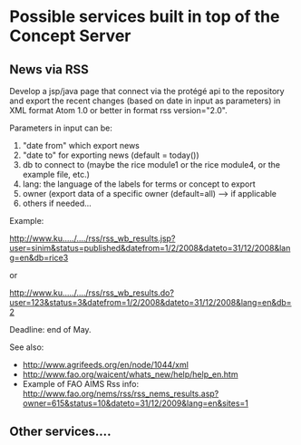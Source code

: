# Possible services built in top of the Concept Server #

## News via RSS ##

Develop a jsp/java page that connect via the protégé api to the repository and export the recent changes (based on date in input as parameters) in XML format Atom 1.0 or better in format rss version="2.0".

Parameters in input can be:
  1. "date from" which export news
  1. "date to" for exporting news (default = today())
  1. db to connect to (maybe the rice module1 or the rice module4, or the example file, etc.)
  1. lang: the language of the labels for terms or concept to export
  1. owner (export data of a specific owner (default=all) --> if applicable
  1. others if needed...

Example:

http://www.ku...../..../rss/rss_wb_results.jsp?user=sinim&status=published&datefrom=1/2/2008&dateto=31/12/2008&lang=en&db=rice3

or

http://www.ku...../..../rss/rss_wb_results.do?user=123&status=3&datefrom=1/2/2008&dateto=31/12/2008&lang=en&db=2

Deadline: end of May.

See also:
  * http://www.agrifeeds.org/en/node/1044/xml
  * http://www.fao.org/waicent/whats_new/help/help_en.htm
  * Example of FAO AIMS Rss info:   http://www.fao.org/nems/rss/rss_nems_results.asp?owner=615&status=10&dateto=31/12/2009&lang=en&sites=1

## Other services.... ##